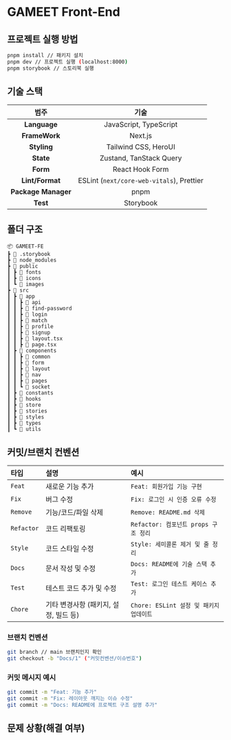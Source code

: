 # GAMEET Front-End

## 프로젝트 실행 방법

```bash
pnpm install // 패키지 설치
pnpm dev // 프로젝트 실행 (localhost:8000)
pnpm storybook // 스토리북 실행
```

## 기술 스택

|        범주         |                   기술                    |
| :-----------------: | :---------------------------------------: |
|    **Language**     |          JavaScript, TypeScript           |
|    **FrameWork**    |                  Next.js                  |
|     **Styling**     |            Tailwind CSS, HeroUI           |
|      **State**      |          Zustand, TanStack Query          |
|      **Form**       |              React Hook Form              |
|   **Lint/Format**   | ESLint (`next/core-web-vitals`), Prettier |
| **Package Manager** |                   pnpm                    |
|      **Test**       |                 Storybook                 |

## 폴더 구조

```
📦 GAMEET-FE
┣ 📂 .storybook
┣ 📂 node_modules
┣ 📂 public
┃ ┣ 📂 fonts
┃ ┣ 📂 icons
┃ ┗ 📂 images
┣ 📂 src
┃ ┣ 📂 app
┃ ┃ ┣ 📂 api
┃ ┃ ┣ 📂 find-password
┃ ┃ ┣ 📂 login
┃ ┃ ┣ 📂 match
┃ ┃ ┣ 📂 profile
┃ ┃ ┣ 📂 signup
┃ ┃ ┣ 📜 layout.tsx
┃ ┃ ┣ 📜 page.tsx
┃ ┣ 📂 components
┃ ┃ ┣ 📂 common
┃ ┃ ┣ 📂 form
┃ ┃ ┣ 📂 layout
┃ ┃ ┣ 📂 nav
┃ ┃ ┣ 📂 pages
┃ ┃ ┗ 📂 socket
┃ ┣ 📂 constants
┃ ┣ 📂 hooks
┃ ┣ 📂 store
┃ ┣ 📂 stories
┃ ┣ 📂 styles
┃ ┣ 📂 types
┃ ┗ 📂 utils
```

## 커밋/브랜치 컨벤션

| 타입       | 설명                                  | 예시                                    |
| :--------- | :------------------------------------ | :-------------------------------------- |
| `Feat`     | 새로운 기능 추가                      | `Feat: 회원가입 기능 구현`              |
| `Fix`      | 버그 수정                             | `Fix: 로그인 시 인증 오류 수정`         |
| `Remove`   | 기능/코드/파일 삭제                   | `Remove: README.md 삭제`                |
| `Refactor` | 코드 리팩토링                         | `Refactor: 컴포넌트 props 구조 정리`    |
| `Style`    | 코드 스타일 수정                      | `Style: 세미콜론 제거 및 줄 정리`       |
| `Docs`     | 문서 작성 및 수정                     | `Docs: README에 기술 스택 추가`         |
| `Test`     | 테스트 코드 추가 및 수정              | `Test: 로그인 테스트 케이스 추가`       |
| `Chore`    | 기타 변경사항 (패키지, 설정, 빌드 등) | `Chore: ESLint 설정 및 패키지 업데이트` |

### 브랜치 컨벤션

```bash
git branch // main 브랜치인지 확인
git checkout -b "Docs/1" ("커밋컨벤션/이슈번호")
```

### 커밋 메시지 예시

```bash
git commit -m "Feat: 기능 추가"
git commit -m "Fix: 레이아웃 깨지는 이슈 수정"
git commit -m "Docs: README에 프로젝트 구조 설명 추가"
```

## 문제 상황(해결 여부)

